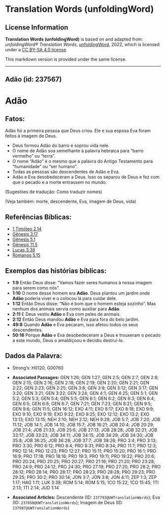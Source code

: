 # Translation Words (unfoldingWord)

## License Information

**Translation Words (unfoldingWord)** is based on and adapted from: _unfoldingWord® Translation Words_, [unfoldingWord](https://unfoldingword.org/utw), 2022, which is licensed under a [CC BY-SA 4.0 license](https://creativecommons.org/licenses/by-sa/4.0/legalcode.en).

This markdown version is provided under the same license.



--------------------------------

## Adão (id: 237567)

Adão
====

Fatos:
------

Adão foi a primeira pessoa que Deus criou. Ele e sua esposa Eva foram feitos à imagem de Deus.

* Deus formou Adão do barro e soprou vida nele.
* O nome de Adão soa semelhante à palavra hebraica para “barro vermelho” ou “terra”.
* O nome “Adão” é o mesmo que a palavra do Antigo Testamento para “humanidade” ou “ser humano”.
* Todas as pessoas são descendentes de Adão e Eva.
* Adão e Eva desobedeceram a Deus. Isso os separou de Deus e fez com que o pecado e a morte entrassem no mundo.

(Sugestões de tradução: Como traduzir nomes)

(Veja também: morte, descendente, Eva, imagem de Deus, vida)

Referências Bíblicas:
---------------------

* [1 Timóteo 2\.14](https://ref.ly/1Tim2:14)
* [Gênesis 3\.17](https://ref.ly/Gen3:17)
* [Gênesis 5\.1](https://ref.ly/Gen5:1)
* [Gênesis 11\.5](https://ref.ly/Gen11:5)
* [Lucas 3\.38](https://ref.ly/Luke3:38)
* [Romanos 5\.15](https://ref.ly/Rom5:15)

Exemplos das histórias bíblicas:
--------------------------------

* **1:9** Então Deus disse: “Vamos fazer seres humanos à nossa imagem para serem como nós”.
* **1:10** O nome desse homem era **Adão**. Deus plantou um jardim onde **Adão** poderia viver e o colocou lá para cuidar dele.
* **1:12** Então Deus disse: “Não é bom que o homem esteja sozinho”. Mas nenhum dos animais servia como auxiliar para **Adão**.
* **2:11** E Deus vestiu **Adão** e Eva com peles de animais.
* **2:12** Então Deus mandou **Adão** e Eva para fora do belo jardim.
* **49:8** Quando **Adão** e Eva pecaram, isso afetou todos os seus descendentes.
* **50:16** Porque **Adão** e Eva desobedeceram a Deus e trouxeram o pecado a este mundo, Deus o amaldiçoou e decidiu destruí\-lo.

Dados da Palavra:
-----------------

* Strong’s: H0120, G00760

* **Associated Passages:** GEN 1:26; GEN 1:27; GEN 2:5; GEN 2:7; GEN 2:8; GEN 2:15; GEN 2:16; GEN 2:18; GEN 2:19; GEN 2:20; GEN 2:21; GEN 2:22; GEN 2:23; GEN 2:25; GEN 3:8; GEN 3:9; GEN 3:12; GEN 3:17; GEN 3:20; GEN 3:21; GEN 3:22; GEN 3:24; GEN 4:1; GEN 4:25; GEN 5:1; GEN 5:2; GEN 5:3; GEN 5:4; GEN 5:5; GEN 6:1; GEN 6:2; GEN 6:3; GEN 6:4; GEN 6:5; GEN 6:6; GEN 6:7; GEN 7:21; GEN 7:23; GEN 8:21; GEN 9:5; GEN 9:6; GEN 11:5; GEN 16:12; EXO 4:11; EXO 8:17; EXO 8:18; EXO 9:9; EXO 9:10; EXO 9:19; EXO 9:22; EXO 9:25; EXO 12:12; EXO 13:2; EXO 13:13; EXO 13:15; NEH 2:10; NEH 2:12; NEH 9:29; JOB 5:7; JOB 7:20; JOB 11:12; JOB 14:1; JOB 14:10; JOB 15:7; JOB 16:21; JOB 20:4; JOB 20:29; JOB 21:4; JOB 21:33; JOB 25:6; JOB 27:13; JOB 28:28; JOB 32:21; JOB 33:17; JOB 33:23; JOB 34:11; JOB 34:15; JOB 34:29; JOB 34:30; JOB 35:8; JOB 36:25; JOB 36:28; JOB 37:7; JOB 38:26; PRO 3:4; PRO 3:13; PRO 3:30; PRO 6:12; PRO 8:4; PRO 8:31; PRO 8:34; PRO 11:7; PRO 12:3; PRO 12:14; PRO 12:23; PRO 12:27; PRO 15:11; PRO 15:20; PRO 16:1; PRO 16:9; PRO 17:18; PRO 18:16; PRO 19:3; PRO 19:11; PRO 19:22; PRO 20:6; PRO 20:24; PRO 20:25; PRO 20:27; PRO 21:16; PRO 21:20; PRO 23:28; PRO 24:9; PRO 24:12; PRO 24:30; PRO 27:19; PRO 27:20; PRO 28:2; PRO 28:12; PRO 28:14; PRO 28:17; PRO 28:23; PRO 28:28; PRO 29:23; PRO 29:25; PRO 30:2; PRO 30:14; JON 3:7; JON 3:8; JON 4:11; ZEP 1:3; ZEP 1:17; HAG 1:11; LUK 3:38; ROM 5:14; ROM 5:15; 1CO 15:22; 1CO 15:45; 1TI 2:13; 1TI 2:14; JUD 1:14
* **Associated Articles:** Descendente (ID: `237793@UWTranslationWords`); Eva (ID: `237850@UWTranslationWords`); Imagem de Deus (ID: `237997@UWTranslationWords`)

